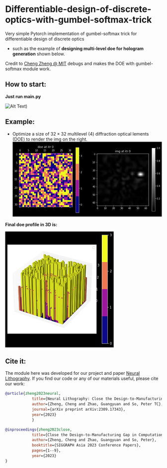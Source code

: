 # Differentiable-design-of-discrete-optics-with-gumbel-softmax-trick
Very simple Pytorch implementation of gumbel-softmax trick for differentiable design of discrete optics
- such as the example of **designing multi-level doe for hologram generation** shown below.

Credit to [Cheng Zheng @ MIT](https://github.com/zcshinee) debugs and makes the DOE with gumbel-softmax module work. 
## How to start:
**Just run main.py**

![Alt Text](https://media.giphy.com/media/VbnUQpnihPSIgIXuZv/giphy-downsized.gif))

## Example:
- Optimize a size of $32\times32$ multilevel ($4$) diffraction optical lements (DOE) to render the img on the right.
![alt-text](plots/optimization_evolution.gif)

**Final doe profile in 3D is:** 

![alt-text](plots/final_doe_profile.png)

## Cite it:
The module here was developed for our project and paper [Neural Lithography](https://neural-litho.github.io/).
If you find our code or any of our materials useful, please cite our work:

```bibtex
@article{zheng2023neural,
            title={Neural Lithography: Close the Design-to-Manufacturing Gap in Computational Optics with a'Real2Sim'Learned Photolithography Simulator},
            author={Zheng, Cheng and Zhao, Guangyuan and So, Peter TC},
            journal={arXiv preprint arXiv:2309.17343},
            year={2023}
            }
```


```bibtex
@inproceedings{zheng2023close,
            title={Close the Design-to-Manufacturing Gap in Computational Optics with a'Real2Sim'Learned Two-Photon Neural Lithography Simulator},
            author={Zheng, Cheng and Zhao, Guangyuan and So, Peter},
            booktitle={SIGGRAPH Asia 2023 Conference Papers},
            pages={1--9},
            year={2023}
}
```


